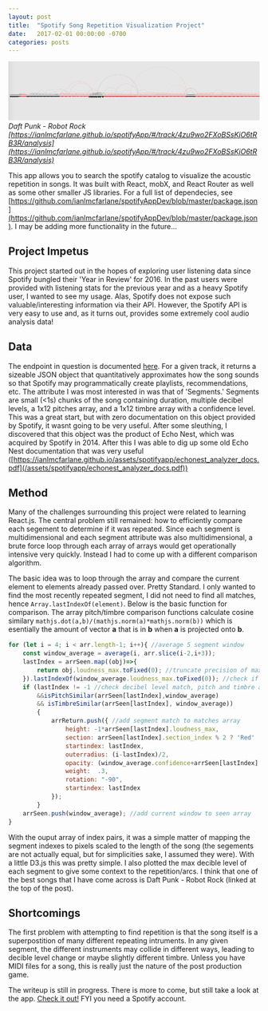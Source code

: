 ```yaml
---
layout: post
title:  "Spotify Song Repetition Visualization Project"
date:   2017-02-01 00:00:00 -0700
categories: posts
---
```

![](/assets/spotifyapp/robot_rock.png)
*Daft Punk - Robot Rock [https://ianlmcfarlane.github.io/spotifyApp/#/track/4zu9wo2FXoBSsKjO6tRB3R/analysis](https://ianlmcfarlane.github.io/spotifyApp/#/track/4zu9wo2FXoBSsKjO6tRB3R/analysis)*



This app allows you to search the spotify catalog to visualize the acoustic repetition in songs. It was built with React, mobX, and React Router as well as some other smaller JS libraries. For a full list of dependecies, see [https://github.com/ianlmcfarlane/spotifyAppDev/blob/master/package.json](https://github.com/ianlmcfarlane/spotifyAppDev/blob/master/package.json). I may be adding more functionality in the future...

## Project Impetus

This project started out in the hopes of exploring user listening data since Spotify bungled their 'Year in Review' for 2016. In the past users were provided with listening stats for the previous year and as a heavy Spotify user, I wanted to see my usage. Alas, Spotify does not expose such valuable/interesting information via their API. However, the Spotify API is very easy to use and, as it turns out, provides some extremely cool audio analysis data!

## Data

The endpoint in question is documented [here](https://developer.spotify.com/web-api/get-audio-analysis/). For a given track, it returns a sizeable  JSON object that quantitatively approximates how the song sounds so that Spotify may programmatically create playlists, recommendations, etc. The  attribute I was most interested in was that of 'Segments.' Segments are small (<1s) chunks of the song containing duration, multiple decibel levels, a 1x12 pitches array, and a 1x12 timbre array with a confidence level. This was a great start, but with zero documentation on this object provided by Spotify, it wasnt going to be very useful. After some sleuthing, I discovered that this object was the product of Echo Nest, which was acquired by Spotify in 2014. After this I was able to dig up some old Echo Nest documentation that was very useful ([https://ianlmcfarlane.github.io/assets/spotifyapp/echonest_analyzer_docs.pdf](/assets/spotifyapp/echonest_analyzer_docs.pdf))

## Method

Many of the challenges surrounding this project were related to learning React.js. The central problem still remained: how to efficiently compare each segement to determine if it was repeated. Since each segment is multidimensional and each segment attribute was also multidimensional, a brute force loop through each array of arrays would get operationally intensive very quickly. Instead I had to come up with a different comparison algorithm.

The basic idea was to loop through the array and compare the current element to elements already passed over. Pretty Standard. I only wanted to find the most recently repeated segment, I did not need to find all matches, hence `Array.lastIndexOf(element)`. Below is the basic function for comparison. The array pitch/timbre comparison functions calculate cosine similary `mathjs.dot(a,b)/(mathjs.norm(a)*mathjs.norm(b))` which is esentially the amount of vector **a** that is in **b** when **a** is projected onto **b**.


```javascript
for (let i = 4; i < arr.length-1; i++){ //average 5 segment window
	const window_average = average(i, arr.slice(i-2,i+3));
	lastIndex = arrSeen.map((obj)=>{
		return obj.loudness_max.toFixed(0); //truncate precision of max decibel level
	}).lastIndexOf(window_average.loudness_max.toFixed(0)); //check if already seen this decibel level
	if (lastIndex != -1 //check decibel level match, pitch and timbre array smilarity
		&&isPitchSimilar(arrSeen[lastIndex],window_average)
		&& isTimbreSimilar(arrSeen[lastIndex], window_average))
		{
			arrReturn.push({ //add segment match to matches array
				height: -1*arrSeen[lastIndex].loudness_max, 
				section: arrSeen[lastIndex].section_index % 2 ? 'Red' : 'Black',
				startindex: lastIndex,
				outerradius: (i-lastIndex)/2,
				opacity: (window_average.confidence+arrSeen[lastIndex].confidence)/2,
				weight:  .3,
				rotation: "-90",
				startindex: lastIndex
			});
		}
	arrSeen.push(window_average); //add current window to seen array
}
```

With the ouput array of index pairs, it was a simple matter of mapping the segment indexes to pixels scaled to the length of the song (the segements are not actually equal, but for simplicities sake, I assumed they were). With a little D3.js this was pretty simple. I also plotted the max decible 
level of each segment to give some context to the repetition/arcs. I think that one of the best songs that I have come across is Daft Punk - Robot Rock (linked at the top of the post).

## Shortcomings

The first problem with attempting to find repetition is that the song itself is a superpostition of many different repeating intruments. In any given segment, the different instruments may collide in different ways, leading to decible level change or maybe slightly different timbre. Unless you have MIDI files for a song, this is really just the nature of the post production game.

The writeup is still in progress. There is more to come, but still take a look at the app. [Check it out!](https://ianlmcfarlane.github.io/spotifyApp/) FYI you need a Spotify account.